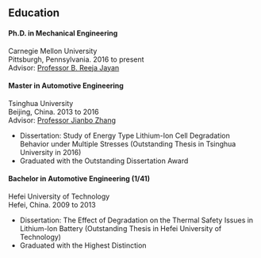 <section class="thirteen columns" markdown="1">

# Education

#### Ph.D. in Mechanical Engineering
Carnegie Mellon University  
Pittsburgh, Pennsylvania. 2016 to present  
Advisor: [Professor B. Reeja Jayan](http://jayanlab.com/)



#### Master in Automotive Engineering
Tsinghua University  
Beijing, China. 2013 to 2016  
Advisor: [Professor Jianbo Zhang](http://thueps.org/html/en/)  
- Dissertation: Study of Energy Type Lithium-Ion Cell Degradation Behavior under Multiple Stresses (Outstanding Thesis in Tsinghua University in 2016)
- Graduated with the Outstanding Dissertation Award

#### Bachelor in Automotive Engineering (1/41)
Hefei University of Technology  
Hefei, China. 2009 to 2013  
* Dissertation: The Effect of Degradation on the Thermal Safety Issues in Lithium-Ion Battery (Outstanding Thesis in Hefei University of Technology)
* Graduated with the Highest Distinction
